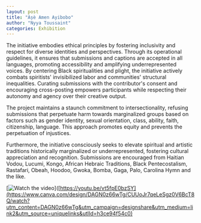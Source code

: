 ```yaml
---
layout: post
title: "Àșè Amen Ayibobo"
author: "Nyya Toussaint"
categories: Exhibition
---
```


The initiative embodies ethical principles by fostering inclusivity and respect for diverse identities and perspectives. Through its operational guidelines, it ensures that submissions and captions are accepted in all languages, promoting accessibility and amplifying underrepresented voices. By centering Black spiritualities and plight, the initiative actively combats spiritists' invisibilized labor and communities' structural inequalities. Curating submissions with the contributor's consent and encouraging cross-posting empowers participants while respecting their autonomy and agency over their creative output.

The project maintains a staunch commitment to intersectionality, refusing submissions that perpetuate harm towards marginalized groups based on factors such as gender identity, sexual orientation, class, ability, faith, citizenship, language. This approach promotes equity and prevents the perpetuation of injustices.

Furthermore, the initiative consciously seeks to elevate spiritual and artistic traditions historically marginalized or underrepresented, fostering cultural appreciation and recognition. Submissions are encouraged from Haitian Vodou, Lucumi, Kongo, African Hebraic Traditions, Black Pentecostalism, Rastafari, Obeah, Hoodoo, Gwoka, Bomba, Gaga, Palo, Carolina Hymn and the like.

[![Watch the video](https://i.sstatic.net/Vp2cE.png)]([https://youtu.be/vt5fpE0bzSY](https://www.canva.com/design/DAGN0z66wTg/CUUoJr7qeLeSgz0V6BcT8Q/watch?utm_content=DAGN0z66wTg&utm_campaign=designshare&utm_medium=link2&utm_source=uniquelinks&utlId=h3ce94f54c0)
